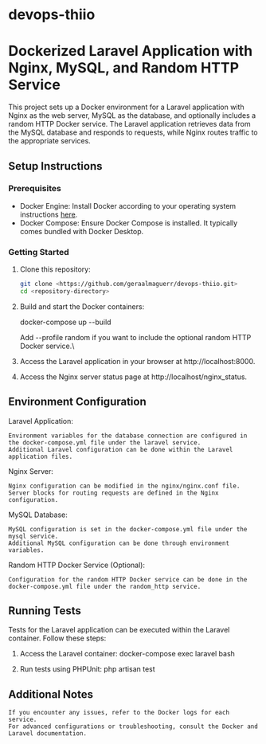 # devops-thiio

# Dockerized Laravel Application with Nginx, MySQL, and Random HTTP Service

This project sets up a Docker environment for a Laravel application with Nginx as the web server, MySQL as the database, and optionally includes a random HTTP Docker service. The Laravel application retrieves data from the MySQL database and responds to requests, while Nginx routes traffic to the appropriate services.

## Setup Instructions

### Prerequisites

- Docker Engine: Install Docker according to your operating system instructions [here](https://docs.docker.com/get-docker/).
- Docker Compose: Ensure Docker Compose is installed. It typically comes bundled with Docker Desktop.

### Getting Started

1. Clone this repository:

   ```bash
   git clone <https://github.com/geraalmaguerr/devops-thiio.git>
   cd <repository-directory>

2. Build and start the Docker containers:

    docker-compose up --build

    Add --profile random if you want to include the optional random HTTP Docker service.\

3. Access the Laravel application in your browser at http://localhost:8000.

4. Access the Nginx server status page at http://localhost/nginx_status.

## Environment Configuration

 Laravel Application:

    Environment variables for the database connection are configured in the docker-compose.yml file under the laravel service.
    Additional Laravel configuration can be done within the Laravel application files.

 Nginx Server:

    Nginx configuration can be modified in the nginx/nginx.conf file.
    Server blocks for routing requests are defined in the Nginx configuration.

 MySQL Database:

    MySQL configuration is set in the docker-compose.yml file under the mysql service.
    Additional MySQL configuration can be done through environment variables.

 Random HTTP Docker Service (Optional):

    Configuration for the random HTTP Docker service can be done in the docker-compose.yml file under the random_http service.

## Running Tests
Tests for the Laravel application can be executed within the Laravel container. Follow these steps:

1. Access the Laravel container:
    docker-compose exec laravel bash

2. Run tests using PHPUnit:
    php artisan test

## Additional Notes

    If you encounter any issues, refer to the Docker logs for each service.
    For advanced configurations or troubleshooting, consult the Docker and Laravel documentation.

